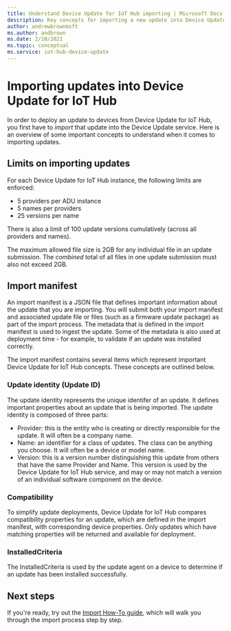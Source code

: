 ```yaml
---
title: Understand Device Update for IoT Hub importing | Microsoft Docs
description: Key concepts for importing a new update into Device Update for IoT Hub.
author: andrewbrownmsft
ms.author: andbrown
ms.date: 2/10/2021
ms.topic: conceptual
ms.service: iot-hub-device-update
---
```


# Importing updates into Device Update for IoT Hub
In order to deploy an update to devices from Device Update for IoT Hub, you first have to _import_ that update into the Device Update service. Here is an overview of some important concepts to understand when it comes to importing updates.

## Limits on importing updates
For each Device Update for IoT Hub instance, the following limits are enforced:

* 5 providers per ADU instance
* 5 names per providers
* 25 versions per name

There is also a limit of 100 update versions cumulatively (across all providers and names).

The maximum allowed file size is 2GB for any individual file in an update submission. The _combined_ total of all files in one update submission must also not exceed 2GB.

## Import manifest

An import manifest is a JSON file that defines important information about the update that you are importing. You will submit both your import manifest and associated update file or files (such as a firmware update package) as part of the import process. The metadata that is defined in the import manifest is used to ingest the update. Some of the metadata is also used at deployment time - for example, to validate if an update was installed correctly.

The import manifest contains several items which represent important Device Update for IoT Hub concepts. These concepts are outlined below.

### Update identity (Update ID)

The update identity represents the unique identifer of an update. It defines important properties about an update that is being imported. The update identity is composed of three parts:
* Provider: this is the entity who is creating or directly responsible for the update. It will often be a company name.
* Name: an identifier for a class of updates. The class can be anything you choose. It will often be a device or model name.
* Version: this is a version number distinguishing this update from others that have the same Provider and Name. This version is used by the Device Update for IoT Hub service, and may or may not match a version of an individual software component on the device. 

### Compatibility

To simplify update deployments, Device Update for IoT Hub compares compatibility properties for an update, which are defined in the import manifest, with corresponding device properties. Only updates which have matching properties will be returned and available for deployment.

### InstalledCriteria

The InstalledCriteria is used by the update agent on a device to determine if an update has been installed successfully.


## Next steps

If you're ready, try out the [Import How-To guide](./import-update.md), which will walk you through the import process step by step.


